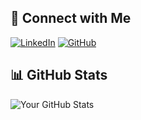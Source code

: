 ## 🔗 Connect with Me
[![LinkedIn](https://img.shields.io/badge/-LinkedIn-blue?style=flat&logo=linkedin)](https://linkedin.com/in/shaheerakhlaq)
[![GitHub](https://img.shields.io/badge/-GitHub-black?style=flat&logo=github)](https://github.com/shaheerakhlaq)

## 📊 GitHub Stats
![Your GitHub Stats](https://github-readme-stats.vercel.app/api?username=shaheerakhlaq&show_icons=true&theme=dark)
